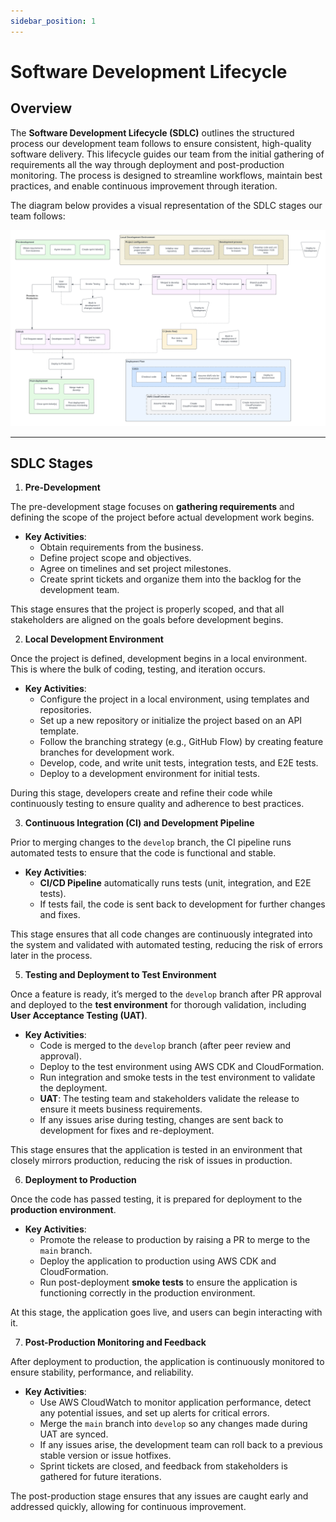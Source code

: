 ```yaml
---
sidebar_position: 1
---
```


# Software Development Lifecycle

## Overview

The **Software Development Lifecycle (SDLC)** outlines the structured process our development team follows to ensure consistent, high-quality software delivery. This lifecycle guides our team from the initial gathering of requirements all the way through deployment and post-production monitoring. The process is designed to streamline workflows, maintain best practices, and enable continuous improvement through iteration.

The diagram below provides a visual representation of the SDLC stages our team follows:

![Software Development Lifecycle](./img/software-development-lifecycle.png)

---

## SDLC Stages

1. **Pre-Development**

The pre-development stage focuses on **gathering requirements** and defining the scope of the project before actual development work begins.

- **Key Activities**:
  - Obtain requirements from the business.
  - Define project scope and objectives.
  - Agree on timelines and set project milestones.
  - Create sprint tickets and organize them into the backlog for the development team.

This stage ensures that the project is properly scoped, and that all stakeholders are aligned on the goals before development begins.

2. **Local Development Environment**

Once the project is defined, development begins in a local environment. This is where the bulk of coding, testing, and iteration occurs.

- **Key Activities**:
  - Configure the project in a local environment, using templates and repositories.
  - Set up a new repository or initialize the project based on an API template.
  - Follow the branching strategy (e.g., GitHub Flow) by creating feature branches for development work.
  - Develop, code, and write unit tests, integration tests, and E2E tests.
  - Deploy to a development environment for initial tests.

During this stage, developers create and refine their code while continuously testing to ensure quality and adherence to best practices.

3. **Continuous Integration (CI) and Development Pipeline**

Prior to merging changes to the `develop` branch, the CI pipeline runs automated tests to ensure that the code is functional and stable.

- **Key Activities**:
  - **CI/CD Pipeline** automatically runs tests (unit, integration, and E2E tests).
  - If tests fail, the code is sent back to development for further changes and fixes.

This stage ensures that all code changes are continuously integrated into the system and validated with automated testing, reducing the risk of errors later in the process.

5. **Testing and Deployment to Test Environment**

Once a feature is ready, it’s merged to the `develop` branch after PR approval and deployed to the **test environment** for thorough validation, including **User Acceptance Testing (UAT)**.

- **Key Activities**:
  - Code is merged to the `develop` branch (after peer review and approval).
  - Deploy to the test environment using AWS CDK and CloudFormation.
  - Run integration and smoke tests in the test environment to validate the deployment.
  - **UAT**: The testing team and stakeholders validate the release to ensure it meets business requirements.
  - If any issues arise during testing, changes are sent back to development for fixes and re-deployment.

This stage ensures that the application is tested in an environment that closely mirrors production, reducing the risk of issues in production.

6. **Deployment to Production**

Once the code has passed testing, it is prepared for deployment to the **production environment**.

- **Key Activities**:
  - Promote the release to production by raising a PR to merge to the `main` branch.
  - Deploy the application to production using AWS CDK and CloudFormation.
  - Run post-deployment **smoke tests** to ensure the application is functioning correctly in the production environment.

At this stage, the application goes live, and users can begin interacting with it.

7. **Post-Production Monitoring and Feedback**

After deployment to production, the application is continuously monitored to ensure stability, performance, and reliability.

- **Key Activities**:
  - Use AWS CloudWatch to monitor application performance, detect any potential issues, and set up alerts for critical errors.
  - Merge the `main` branch into `develop` so any changes made during UAT are synced.
  - If any issues arise, the development team can roll back to a previous stable version or issue hotfixes.
  - Sprint tickets are closed, and feedback from stakeholders is gathered for future iterations.

The post-production stage ensures that any issues are caught early and addressed quickly, allowing for continuous improvement.
